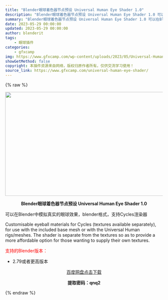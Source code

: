 ```yaml
---
title: "Blender眼球着色器节点预设 Universal Human Eye Shader 1.0"
description: "Blender眼球着色器节点预设 Universal Human Eye Shader 1.0 可以在Blender中模拟真实的眼球效果，blender格式，支持Cycles渲染器 Customisa..."
summary: "Blender眼球着色器节点预设 Universal Human Eye Shader 1.0 可以在Blender中模拟真实的眼球效果，blender格式，支持Cycles渲染器 Customisa..."
date: 2023-05-29 00:00:00
updated: 2023-05-29 00:00:00
author: blenderit
tags: 
    - 眼球插件
categories:
    - gfxcamp
img: https://www.gfxcamp.com/wp-content/uploads/2023/05/Universal-Human-Eye-Shader-1.0.jpg
showGetMethod: false
copyright: 本插件资源来自网络，版权归原作者所有，仅供交流学习使用！
source_link: https://www.gfxcamp.com/universal-human-eye-shader/
---
```


{% raw %}
<div><p><img decoding="async" class="aligncenter size-full wp-image-112698" src="https://www.gfxcamp.com/wp-content/uploads/2023/05/Universal-Human-Eye-Shader-1.0.jpg" data-src="https://www.gfxcamp.com/wp-content/uploads/2023/05/Universal-Human-Eye-Shader-1.0.jpg" alt="" width="590" height="331" data-srcset="https://www.gfxcamp.com/wp-content/uploads/2023/05/Universal-Human-Eye-Shader-1.0.jpg 590w, https://www.gfxcamp.com/wp-content/uploads/2023/05/Universal-Human-Eye-Shader-1.0-150x84.jpg 150w" data-sizes="(max-width: 590px) 100vw, 590px"></p><p style="text-align: center;"><strong>Blender眼球着色器节点预设 Universal Human Eye Shader 1.0</strong></p><p>可以在Blender中模拟真实的眼球效果，blender格式，支持Cycles渲染器</p><p>Customisable eyeball materials for Cycles (textures available separately), for use with the included base mesh or with the Universal Human rigs/meshes. The shader is separate from the textures so as to provide a more affordable option for those wanting to supply their own textures.</p><p style="text-align: left;"><span style="color: #ff0000;">支持的Blender版本：</span></p><ul>
<li style="text-align: left;">2.79或者更高版本</li>
</ul><p style="text-align: center;"><a class="maxbutton-3 maxbutton maxbutton-baidu" target="_blank" rel="noopener" href="https://pan.baidu.com/s/1GtuoMkCVcD6-y4BUITTo-g?pwd=qnq2"><span class="mb-text">百度网盘点击下载</span></a></p><p style="text-align: center;"><strong>提取密码：qnq2</strong></p></div>
<div style="display: none">gfxcamp</div>
{% endraw %}